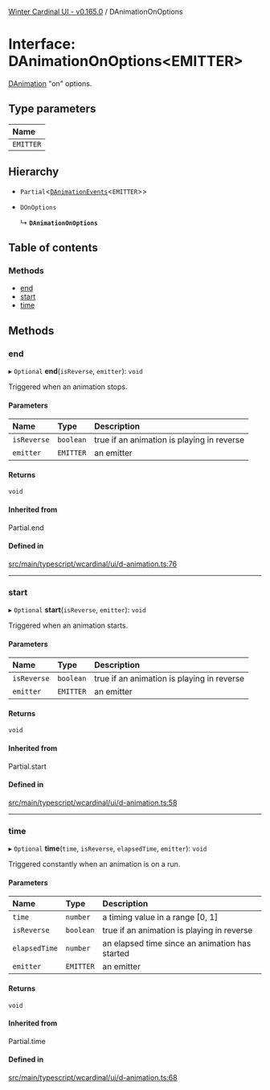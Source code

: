[Winter Cardinal UI - v0.165.0](../index.md) / DAnimationOnOptions

# Interface: DAnimationOnOptions<EMITTER\>

[DAnimation](DAnimation.md) "on" options.

## Type parameters

| Name |
| :------ |
| `EMITTER` |

## Hierarchy

- `Partial`<[`DAnimationEvents`](DAnimationEvents.md)<`EMITTER`\>\>

- `DOnOptions`

  ↳ **`DAnimationOnOptions`**

## Table of contents

### Methods

- [end](DAnimationOnOptions.md#end)
- [start](DAnimationOnOptions.md#start)
- [time](DAnimationOnOptions.md#time)

## Methods

### end

▸ `Optional` **end**(`isReverse`, `emitter`): `void`

Triggered when an animation stops.

#### Parameters

| Name | Type | Description |
| :------ | :------ | :------ |
| `isReverse` | `boolean` | true if an animation is playing in reverse |
| `emitter` | `EMITTER` | an emitter |

#### Returns

`void`

#### Inherited from

Partial.end

#### Defined in

[src/main/typescript/wcardinal/ui/d-animation.ts:76](https://github.com/winter-cardinal/winter-cardinal-ui/blob/v0.165.0/src/main/typescript/wcardinal/ui/d-animation.ts#L76)

___

### start

▸ `Optional` **start**(`isReverse`, `emitter`): `void`

Triggered when an animation starts.

#### Parameters

| Name | Type | Description |
| :------ | :------ | :------ |
| `isReverse` | `boolean` | true if an animation is playing in reverse |
| `emitter` | `EMITTER` | an emitter |

#### Returns

`void`

#### Inherited from

Partial.start

#### Defined in

[src/main/typescript/wcardinal/ui/d-animation.ts:58](https://github.com/winter-cardinal/winter-cardinal-ui/blob/v0.165.0/src/main/typescript/wcardinal/ui/d-animation.ts#L58)

___

### time

▸ `Optional` **time**(`time`, `isReverse`, `elapsedTime`, `emitter`): `void`

Triggered constantly when an animation is on a run.

#### Parameters

| Name | Type | Description |
| :------ | :------ | :------ |
| `time` | `number` | a timing value in a range [0, 1] |
| `isReverse` | `boolean` | true if an animation is playing in reverse |
| `elapsedTime` | `number` | an elapsed time since an animation has started |
| `emitter` | `EMITTER` | an emitter |

#### Returns

`void`

#### Inherited from

Partial.time

#### Defined in

[src/main/typescript/wcardinal/ui/d-animation.ts:68](https://github.com/winter-cardinal/winter-cardinal-ui/blob/v0.165.0/src/main/typescript/wcardinal/ui/d-animation.ts#L68)
